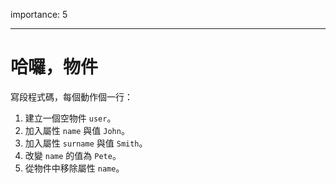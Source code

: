importance: 5

---

# 哈囉，物件

寫段程式碼，每個動作個一行：

1. 建立一個空物件 `user`。
2. 加入屬性 `name` 與值 `John`。
3. 加入屬性 `surname` 與值 `Smith`。
4. 改變 `name` 的值為 `Pete`。
5. 從物件中移除屬性 `name`。

